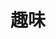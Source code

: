 ---
title: 趣味
description: 趣味カテゴリの記事一覧です。鉄道とか写真とかが趣味だと自称しています。多分一般的なオタクです。
layout: blog-index
query:
  category: 趣味
---